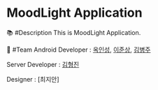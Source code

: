 # MoodLight Application

:books: #Description
This is MoodLight Application.

:busts_in_silhouette: #Team
Android Developer : [옥인성](https://github.com/inseong04), [이준상](https://github.com/samgashyeong), [김병주](https://github.com/sh596)

Server Developer : [김형진](https://github.com/KHJcode)

Designer : [최지안]
